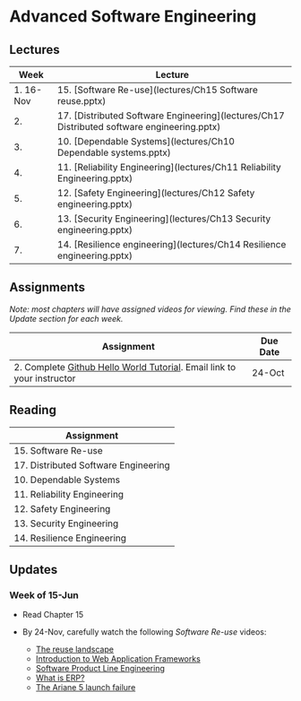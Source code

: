# Advanced Software Engineering

## Lectures

| Week | Lecture |
|------|---------|
| 1. 16-Nov  | 15. [Software Re-use](lectures/Ch15 Software reuse.pptx)   |
| 2.    | 17. [Distributed Software Engineering](lectures/Ch17 Distributed software engineering.pptx)   |
| 3.  | 10. [Dependable Systems](lectures/Ch10 Dependable systems.pptx)  |
| 4.    | 11. [Reliability Engineering](lectures/Ch11 Reliability Engineering.pptx)  |
| 5.    | 12. [Safety Engineering](lectures/Ch12 Safety engineering.pptx)   |
| 6.    | 13.  [Security Engineering](lectures/Ch13 Security engineering.pptx) |
| 7.   | 14. [Resilience engineering](lectures/Ch14 Resilience engineering.pptx)  |

## Assignments

*Note: most chapters will have assigned videos for viewing.  Find these in the Update section for each week.*

| Assignment | Due Date |
|------------|----------|
| 2. Complete [Github Hello World Tutorial](https://guides.github.com/activities/hello-world/). Email link to your instructor | 24-Oct |

## Reading

| Assignment                           | 
|--------------------------------------|
| 15. Software Re-use                  | 
| 17. Distributed Software Engineering | 
| 10. Dependable Systems               | 
| 11. Reliability Engineering          | 
| 12. Safety Engineering               | 
| 13. Security Engineering             | 
| 14. Resilience Engineering           | 

## Updates


###  Week of 15-Jun

* Read Chapter 15
* By 24-Nov, carefully watch the following *Software Re-use* videos:

  * [The reuse landscape](https://www.youtube.com/watch?v=feAZV7Ofov4)
  * [Introduction to Web Application Frameworks](https://www.youtube.com/watch?v=b3p4rBZAwwE)
  * [Software Product Line Engineering](https://www.youtube.com/watch?v=R1gybFwAy10)
  * [What is ERP?](https://www.youtube.com/watch?v=E0tgKVOxihI)
  * [The Ariane 5 launch failure](https://www.youtube.com/watch?v=W3YJeoYgozw)
